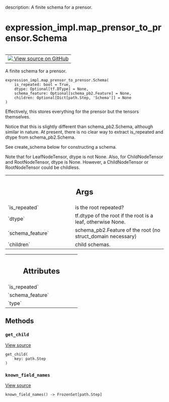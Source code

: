 description: A finite schema for a prensor.

<div itemscope itemtype="http://developers.google.com/ReferenceObject">
<meta itemprop="name" content="expression_impl.map_prensor_to_prensor.Schema" />
<meta itemprop="path" content="Stable" />
<meta itemprop="property" content="__init__"/>
<meta itemprop="property" content="get_child"/>
<meta itemprop="property" content="known_field_names"/>
</div>

# expression_impl.map_prensor_to_prensor.Schema

<!-- Insert buttons and diff -->

<table class="tfo-notebook-buttons tfo-api nocontent" align="left">
<td>
  <a target="_blank" href="https://github.com/google/struct2tensor/blob/master/struct2tensor/expression_impl/map_prensor_to_prensor.py">
    <img src="https://www.tensorflow.org/images/GitHub-Mark-32px.png" />
    View source on GitHub
  </a>
</td>
</table>



A finite schema for a prensor.

<pre class="devsite-click-to-copy prettyprint lang-py tfo-signature-link">
<code>expression_impl.map_prensor_to_prensor.Schema(
    is_repeated: bool = True,
    dtype: Optional[tf.DType] = None,
    schema_feature: Optional[schema_pb2.Feature] = None,
    children: Optional[Dict[path.Step, 'Schema']] = None
)
</code></pre>



<!-- Placeholder for "Used in" -->

Effectively, this stores everything for the prensor but the tensors
themselves.

Notice that this is slightly different than schema_pb2.Schema, although
similar in nature. At present, there is no clear way to extract is_repeated
and dtype from schema_pb2.Schema.

See create_schema below for constructing a schema.

Note that for LeafNodeTensor, dtype is not None.
Also, for ChildNodeTensor and RootNodeTensor, dtype is None. However,
a ChildNodeTensor or RootNodeTensor could be childless.

<!-- Tabular view -->
 <table class="responsive fixed orange">
<colgroup><col width="214px"><col></colgroup>
<tr><th colspan="2"><h2 class="add-link">Args</h2></th></tr>

<tr>
<td>
`is_repeated`
</td>
<td>
is the root repeated?
</td>
</tr><tr>
<td>
`dtype`
</td>
<td>
tf.dtype of the root if the root is a leaf, otherwise None.
</td>
</tr><tr>
<td>
`schema_feature`
</td>
<td>
schema_pb2.Feature of the root (no struct_domain
necessary)
</td>
</tr><tr>
<td>
`children`
</td>
<td>
child schemas.
</td>
</tr>
</table>





<!-- Tabular view -->
 <table class="responsive fixed orange">
<colgroup><col width="214px"><col></colgroup>
<tr><th colspan="2"><h2 class="add-link">Attributes</h2></th></tr>

<tr>
<td>
`is_repeated`
</td>
<td>

</td>
</tr><tr>
<td>
`schema_feature`
</td>
<td>

</td>
</tr><tr>
<td>
`type`
</td>
<td>

</td>
</tr>
</table>



## Methods

<h3 id="get_child"><code>get_child</code></h3>

<a target="_blank" href="https://github.com/google/struct2tensor/blob/master/struct2tensor/expression_impl/map_prensor_to_prensor.py">View source</a>

<pre class="devsite-click-to-copy prettyprint lang-py tfo-signature-link">
<code>get_child(
    key: path.Step
)
</code></pre>




<h3 id="known_field_names"><code>known_field_names</code></h3>

<a target="_blank" href="https://github.com/google/struct2tensor/blob/master/struct2tensor/expression_impl/map_prensor_to_prensor.py">View source</a>

<pre class="devsite-click-to-copy prettyprint lang-py tfo-signature-link">
<code>known_field_names() -> FrozenSet[path.Step]
</code></pre>






